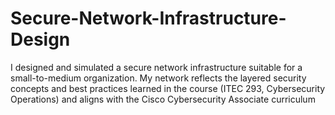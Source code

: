 # Secure-Network-Infrastructure-Design
I designed and simulated a secure network infrastructure suitable for a small-to-medium organization. My network reflects the layered security concepts and best practices learned in the course (ITEC 293, Cybersecurity Operations) and aligns with the Cisco Cybersecurity Associate curriculum
